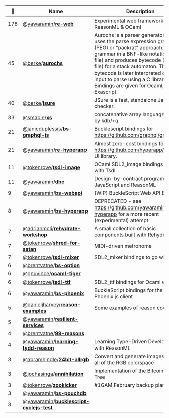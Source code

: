 |:star2: | Name | Description | 🌍|
|---|---|---|---|
|178|[@yawaramin](https://github.com/yawaramin)/[**re-web**](https://github.com/yawaramin/re-web)|Experimental web framework for ReasonML & OCaml|[:arrow_upper_right:](https://yawaramin.github.io/re-web/re-web/index.html)|
|45|[@berke](https://github.com/berke)/[**aurochs**](https://github.com/berke/aurochs)|Aurochs is a parser generator that uses the parse expression grammar  (PEG) or "packrat" approach. It takes a grammar in a BNF-like notation (a .peg file) and produces bytecode (a .nog file) for a stack automaton. This bytecode is later interpreted on the input to parse using a C library. Bindings are given for Ocaml, Java and Exascript.|[:arrow_upper_right:](http://aurochs.fr/)|
|40|[@berke](https://github.com/berke)/[**jsure**](https://github.com/berke/jsure)|JSure is a fast, standalone Javascript checker.||
|33|[@smabie](https://github.com/smabie)/[**xs**](https://github.com/smabie/xs)|concatenative array language inspired by kdb/+q ||
|21|[@janicduplessis](https://github.com/janicduplessis)/[**bs-graphql-js**](https://github.com/janicduplessis/bs-graphql-js)|Bucklescript bindings for https://github.com/graphql/graphql-js||
|21|[@yawaramin](https://github.com/yawaramin)/[**re-hyperapp**](https://github.com/yawaramin/re-hyperapp)|Almost zero-cost bindings for the https://github.com/hyperapp/hyperapp UI library.||
|11|[@tokenrove](https://github.com/tokenrove)/[**tsdl-image**](https://github.com/tokenrove/tsdl-image)|OCaml SDL2_image bindings to go with Tsdl||
|11|[@yawaramin](https://github.com/yawaramin)/[**dbc**](https://github.com/yawaramin/dbc)|Design-by-contract programming for JavaScript and ReasonML||
|9|[@yawaramin](https://github.com/yawaramin)/[**bs-webapi**](https://github.com/yawaramin/bs-webapi)|(WIP) BuckleScript Web API Bindings||
|8|[@yawaramin](https://github.com/yawaramin)/[**bs-hyperapp**](https://github.com/yawaramin/bs-hyperapp)|DEPRECATED - see https://github.com/yawaramin/re-hyperapp for a more recent (experimental) attempt||
|7|[@adrianmcli](https://github.com/adrianmcli)/[**rehydrate-workshop**](https://github.com/adrianmcli/rehydrate-workshop)|A small collection of basic components built with Rehydrate 💧.||
|7|[@tokenrove](https://github.com/tokenrove)/[**shred-for-satan**](https://github.com/tokenrove/shred-for-satan)|MIDI-driven metronome||
|7|[@tokenrove](https://github.com/tokenrove)/[**tsdl-mixer**](https://github.com/tokenrove/tsdl-mixer)|SDL2_mixer bindings to go with Tsdl||
|6|[@brentvatne](https://github.com/brentvatne)/[**bs-option**](https://github.com/brentvatne/bs-option)|||
|6|[@gnuvince](https://github.com/gnuvince)/[**ocaml-tiger**](https://github.com/gnuvince/ocaml-tiger)|||
|6|[@tokenrove](https://github.com/tokenrove)/[**tsdl-ttf**](https://github.com/tokenrove/tsdl-ttf)|SDL2_ttf bindings for Ocaml with Tsdl||
|6|[@yawaramin](https://github.com/yawaramin)/[**bs-phoenix**](https://github.com/yawaramin/bs-phoenix)|BuckleScript bindings for the Phoenix.js client||
|5|[@danieljharvey](https://github.com/danieljharvey)/[**reason-examples**](https://github.com/danieljharvey/reason-examples)|Some examples of reason code||
|5|[@yawaramin](https://github.com/yawaramin)/[**resilient-services**](https://github.com/yawaramin/resilient-services)|||
|4|[@brentvatne](https://github.com/brentvatne)/[**99-reasons**](https://github.com/brentvatne/99-reasons)|||
|4|[@yawaramin](https://github.com/yawaramin)/[**learning-tydd-reason**](https://github.com/yawaramin/learning-tydd-reason)|Learning Type-Driven Development with ReasonML||
|3|[@abramhindle](https://github.com/abramhindle)/[**24bit-allrgb**](https://github.com/abramhindle/24bit-allrgb)|Convert and generate images that use all of the RGB colorspace||
|3|[@jochasinga](https://github.com/jochasinga)/[**annihilation**](https://github.com/jochasinga/annihilation)|Implementation of the Bitcoin Merkle Tree||
|3|[@tokenrove](https://github.com/tokenrove)/[**zookicker**](https://github.com/tokenrove/zookicker)|#1GAM February backup plan||
|3|[@yawaramin](https://github.com/yawaramin)/[**bs-pouchdb**](https://github.com/yawaramin/bs-pouchdb)|||
|3|[@yawaramin](https://github.com/yawaramin)/[**bucklescript-cyclejs-test**](https://github.com/yawaramin/bucklescript-cyclejs-test)|||

